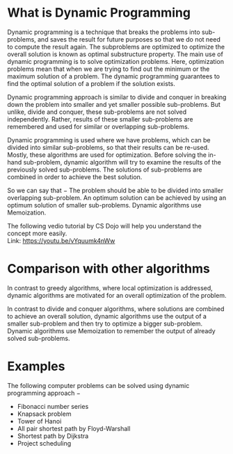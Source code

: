 # What is Dynamic Programming
Dynamic programming is a technique that breaks the problems into sub-problems, and saves the result for future purposes so that we do not need to compute the result again.
The subproblems are optimized to optimize the overall solution is known as optimal substructure property.
The main use of dynamic programming is to solve optimization problems. Here, optimization problems mean that when we are trying to find out the minimum or the maximum solution of a problem.
The dynamic programming guarantees to find the optimal solution of a problem if the solution exists.

Dynamic programming approach is similar to divide and conquer in breaking down the problem into smaller and yet smaller possible sub-problems.
But unlike, divide and conquer, these sub-problems are not solved independently.
Rather, results of these smaller sub-problems are remembered and used for similar or overlapping sub-problems.

Dynamic programming is used where we have problems, which can be divided into similar sub-problems, so that their results can be re-used.
Mostly, these algorithms are used for optimization. Before solving the in-hand sub-problem, dynamic algorithm will try to examine the results of the previously solved sub-problems.
The solutions of sub-problems are combined in order to achieve the best solution.

So we can say that −
The problem should be able to be divided into smaller overlapping sub-problem.
An optimum solution can be achieved by using an optimum solution of smaller sub-problems.
Dynamic algorithms use Memoization.

The following vedio tutorial by CS Dojo will help you understand the concept more easily.\
Link: https://youtu.be/vYquumk4nWw

# Comparison with other algorithms
In contrast to greedy algorithms, where local optimization is addressed, dynamic algorithms are motivated for an overall optimization of the problem.

In contrast to divide and conquer algorithms, where solutions are combined to achieve an overall solution, dynamic algorithms use the output of a smaller sub-problem and then try to optimize a bigger sub-problem.
Dynamic algorithms use Memoization to remember the output of already solved sub-problems.

# Examples
The following computer problems can be solved using dynamic programming approach −
<ul>
  <li>Fibonacci number series</li>
  <li>Knapsack problem</li>
  <li>Tower of Hanoi</li>
  <li>All pair shortest path by Floyd-Warshall</li>
  <li>Shortest path by Dijkstra</li>
  <li>Project scheduling</li>
</ul>
